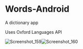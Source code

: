 # Words-Android
A dictionary app

Uses Oxford Languages API

![Screenshot_159](https://user-images.githubusercontent.com/96152867/146102911-30ec1e6a-fd9b-4f64-9af3-1c514022e9ca.png)![Screenshot_160](https://user-images.githubusercontent.com/96152867/146102970-564426ea-4cdf-42f9-926c-8aa91ae9a1b5.png)
